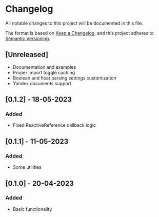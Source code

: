 # Changelog
All notable changes to this project will be documented in this file.

The format is based on [Keep a Changelog](https://keepachangelog.com/en/1.0.0/),
and this project adheres to [Semantic Versioning](https://semver.org/spec/v2.0.0.html).

## [Unreleased]
- Documentation and examples
- Proper import toggle caching
- Boolean and float parsing settings customization
- Yandex documents support

## [0.1.2] - 18-05-2023
### Added
- Fixed ReactiveReference callback logic

## [0.1.1] - 11-05-2023
### Added
- Some utilities

## [0.1.0] - 20-04-2023
### Added
- Basic functionality
